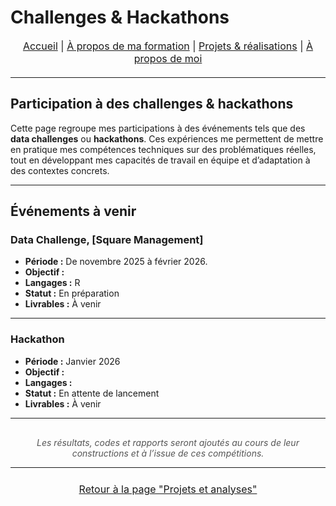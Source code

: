 # Challenges & Hackathons

<nav style="text-align:center; font-size:16px; margin-bottom:20px;">
  <a href="index.html">Accueil</a> |
  <a href="matieres.html">À propos de ma formation</a> |
  <a href="projets.html">Projets & réalisations</a> |
  <a href="cv.html">À propos de moi</a>
</nav>

---

## Participation à des challenges & hackathons

Cette page regroupe mes participations à des événements tels que des **data challenges** ou **hackathons**.
Ces expériences me permettent de mettre en pratique mes compétences techniques sur des problématiques réelles, tout en développant mes capacités de travail en équipe et d’adaptation à des contextes concrets.

---

## Événements à venir

### Data Challenge, [Square Management]
- **Période :** De novembre 2025 à février 2026.
- **Objectif :**  
- **Langages :** R  
- **Statut :** En préparation  
- **Livrables :** À venir

---

### Hackathon 
- **Période :** Janvier 2026  
- **Objectif :** 
- **Langages :** 
- **Statut :** En attente de lancement  
- **Livrables :** À venir

---

<p style="text-align:center; font-style:italic; color:#555; margin-top:30px;">
Les résultats, codes et rapports seront ajoutés au cours de leur constructions et à l’issue de ces compétitions.
</p>

___


<p style="text-align:center; font-size:16px; margin:24px 0;">
  <a href="projets.html"> Retour à la page "Projets et analyses"</a>
</p>
